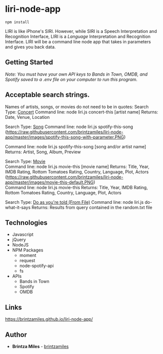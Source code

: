 # liri-node-app
``` $bash
npm install
```

LIRI is like iPhone's SIRI. However, while SIRI is a Speech Interpretation and Recognition Interface, LIRI is a _Language_ Interpretation and Recognition Interface. LIRI will be a command line node app that takes in parameters and gives you back data.

## Getting Started
*Note: You must have your own API keys to Bands in Town, OMDB, and Spotify saved to a .env file on your computer to run this program.*


## Acceptable search strings.   
Names of artists, songs, or movies do not need to be in quotes: 
Search Type:  [Concert](https://github.com/brintzamiles/liri-node-app/blob/master/images/concert-this.png) 
Command line:  node liri.js concert-this [artist name] 
Returns:   Date, Venue, Location

Search Type:  [Song](https://raw.githubusercontent.com/brintzamiles/liri-node-app/master/images/spotify-this-song-default.PNG) 
Command line:  node liri.js spotify-this-song 
(https://raw.githubusercontent.com/brintzamiles/liri-node-app/master/images/spotify-this-song-with-parameter.PNG)

Command line:  node liri.js spotify-this-song [song and/or artist name] 
Returns:   Artist, Song, Album, Preview

Search Type:  [Movie](https://raw.githubusercontent.com/brintzamiles/liri-node-app/master/images/movie-this-with-parameter.PNG)  
Command line:  node liri.js movie-this [movie name] 
Returns:  Title, Year, IMDB Rating, Rottom Tomatoes Rating, Country, Language, Plot, Actors
(https://raw.githubusercontent.com/brintzamiles/liri-node-app/master/images/movie-this-default.PNG)  
Command line:  node liri.js movie-this
Returns:  Title, Year, IMDB Rating, Rottom Tomatoes Rating, Country, Language, Plot, Actors


Search Type:  [Do as you're told (From File)](https://raw.githubusercontent.com/brintzamiles/liri-node-app/master/images/do-what-it-says.PNG) 
Command line:  node liri.js do-what-it-says
Returns:  Results from query contained in the random.txt file

## Technologies

* Javascript
* jQuery
* NodeJS
* NPM Packages
    * moment
    * request
    * node-spotify-api
    * fs
* APIs
    * Bands in Town
    * Spotify
    * OMDB

## Links

 https://brintzamiles.github.io/liri-node-app/

## Author

* **Brintza Miles** - [brintzamiles](https://github.com/brintzamiles)
